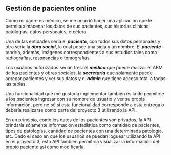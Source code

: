 ## Gestión de pacientes online

Como mi padre es médico, se me ocurrió hacer una aplicación que le permita almacenar los datos de sus pacientes, sus historias clínicas, patologías, datos personales, etcétera.

Una de las entidades sería el ***paciente***, con todos sus datos personales y otra sería la ***obra social***, la cual posee una sigla y un nombre.
El ***paciente*** tendría, además, imágenes correspondientes a sus estudios tales como radiografías, resonancias o tomografías.

Los usuarios autorizados serían tres: el ***médico***  que puede realizar el ABM de los pacientes y obras sociales, la ***secretaria*** que solamente puede agregar pacientes y ver sus datos y el ***admin*** que tiene acceso total a todas las tablas.

Una funcionalidad que me gustaría implementar también es la de permitirle a los pacientes ingresar con su nombre de usuario y ver su propia información, pero no sé si esta funcionalidad corresponde a esta entrega o debería realizarse como parte del proyecto 3 utilizando la API.

En un principio, como los datos de los pacientes son privados, la API brindaría sólamente información estadística como cantidad de pacientes, tipos de patologías, cantidad de pacientes con una determinada patología, etc. 
Dado el caso en que los usuarios se puedan loguear utilizando la API en el proyecto 3, esta API también permitiría visualizar la información del propio paciente así como modificarla.

